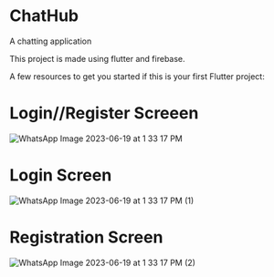 # ChatHub

A chatting application

This project is made using flutter and firebase.

A few resources to get you started if this is your first Flutter project:

# Login//Register Screeen

![WhatsApp Image 2023-06-19 at 1 33 17 PM](https://github.com/jasi341/ChatHub/assets/115690060/c5edb7f5-8af3-42e2-855a-d7029c546dd7)

# Login Screen

![WhatsApp Image 2023-06-19 at 1 33 17 PM (1)](https://github.com/jasi341/ChatHub/assets/115690060/2327d79d-4b1b-4dbe-9c74-3fec3ac65885)



# Registration Screen

![WhatsApp Image 2023-06-19 at 1 33 17 PM (2)](https://github.com/jasi341/ChatHub/assets/115690060/b8c64e01-91a3-4560-8016-e245248f48d5)
